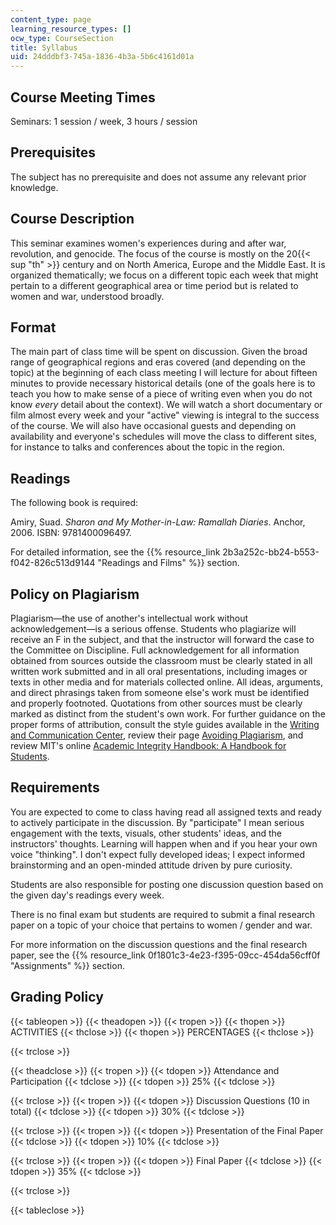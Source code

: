 ```yaml
---
content_type: page
learning_resource_types: []
ocw_type: CourseSection
title: Syllabus
uid: 24dddbf3-745a-1836-4b3a-5b6c4161d01a
---
```


Course Meeting Times
--------------------

Seminars: 1 session / week, 3 hours / session

Prerequisites
-------------

The subject has no prerequisite and does not assume any relevant prior knowledge.

Course Description
------------------

This seminar examines women's experiences during and after war, revolution, and genocide. The focus of the course is mostly on the 20{{< sup "th" >}} century and on North America, Europe and the Middle East. It is organized thematically; we focus on a different topic each week that might pertain to a different geographical area or time period but is related to women and war, understood broadly.

Format
------

The main part of class time will be spent on discussion. Given the broad range of geographical regions and eras covered (and depending on the topic) at the beginning of each class meeting I will lecture for about fifteen minutes to provide necessary historical details (one of the goals here is to teach you how to make sense of a piece of writing even when you do not know _every_ detail about the context). We will watch a short documentary or film almost every week and your "active" viewing is integral to the success of the course. We will also have occasional guests and depending on availability and everyone's schedules will move the class to different sites, for instance to talks and conferences about the topic in the region.

Readings
--------

The following book is required:

Amiry, Suad. _Sharon and My Mother-in-Law: Ramallah Diaries_. Anchor, 2006. ISBN: 9781400096497.

For detailed information, see the {{% resource_link 2b3a252c-bb24-b553-f042-826c513d9144 "Readings and Films" %}} section.

Policy on Plagiarism
--------------------

Plagiarism—the use of another's intellectual work without acknowledgement—is a serious offense. Students who plagiarize will receive an F in the subject, and that the instructor will forward the case to the Committee on Discipline. Full acknowledgement for all information obtained from sources outside the classroom must be clearly stated in all written work submitted and in all oral presentations, including images or texts in other media and for materials collected online. All ideas, arguments, and direct phrasings taken from someone else's work must be identified and properly footnoted. Quotations from other sources must be clearly marked as distinct from the student's own work. For further guidance on the proper forms of attribution, consult the style guides available in the [Writing and Communication Center](http://cmsw.mit.edu/writing-and-communication-center/), review their page [Avoiding Plagiarism](http://cmsw.mit.edu/writing-and-communication-center/avoiding-plagiarism/), and review MIT's online [Academic Integrity Handbook: A Handbook for Students](http://integrity.mit.edu/).

Requirements
------------

You are expected to come to class having read all assigned texts and ready to actively participate in the discussion. By "participate" I mean serious engagement with the texts, visuals, other students' ideas, and the instructors' thoughts. Learning will happen when and if you hear your own voice "thinking". I don't expect fully developed ideas; I expect informed brainstorming and an open-minded attitude driven by pure curiosity.

Students are also responsible for posting one discussion question based on the given day's readings every week.

There is no final exam but students are required to submit a final research paper on a topic of your choice that pertains to women / gender and war.

For more information on the discussion questions and the final research paper, see the {{% resource_link 0f1801c3-4e23-f395-09cc-454da56cff0f "Assignments" %}} section.

Grading Policy
--------------

{{< tableopen >}}
{{< theadopen >}}
{{< tropen >}}
{{< thopen >}}
ACTIVITIES
{{< thclose >}}
{{< thopen >}}
PERCENTAGES
{{< thclose >}}

{{< trclose >}}

{{< theadclose >}}
{{< tropen >}}
{{< tdopen >}}
Attendance and Participation
{{< tdclose >}}
{{< tdopen >}}
25%
{{< tdclose >}}

{{< trclose >}}
{{< tropen >}}
{{< tdopen >}}
Discussion Questions (10 in total)
{{< tdclose >}}
{{< tdopen >}}
30%
{{< tdclose >}}

{{< trclose >}}
{{< tropen >}}
{{< tdopen >}}
Presentation of the Final Paper
{{< tdclose >}}
{{< tdopen >}}
10%
{{< tdclose >}}

{{< trclose >}}
{{< tropen >}}
{{< tdopen >}}
Final Paper
{{< tdclose >}}
{{< tdopen >}}
35%
{{< tdclose >}}

{{< trclose >}}

{{< tableclose >}}